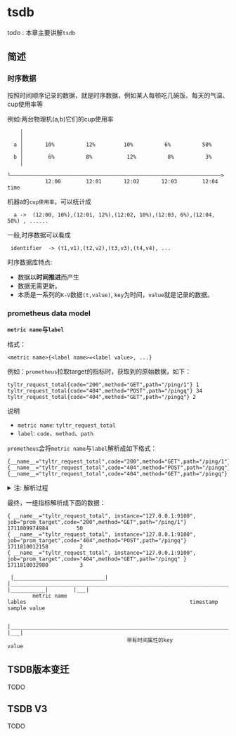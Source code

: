 # tsdb
todo : 本章主要讲解`tsdb`   

## 简述

### 时序数据

按照时间顺序记录的数据，就是时序数据，例如某人每顿吃几碗饭、每天的气温、cup使用率等  

例如:两台物理机(a,b)它们的cup使用率
```    
    │ 
    │ 
  a │       10%          12%         10%          6%          50%
    │ 
  b │        6%          8%           12%          8%          3%
    │ 
    └───────────────────────────────────────────────────────────────────>
            12:00        12:01       12:02       12:03        12:04      time

```

机器a的`cup使用率`，可以统计成

``` 
  a ->  (12:00, 10%),(12:01, 12%),(12:02, 10%),(12:03, 6%),(12:04, 50%) , ......
```

一般,时序数据可以看成

```
 identifier  -> (t1,v1),(t2,v2),(t3,v3),(t4,v4), ... 
```  

时序数据库特点:  

-  数据以**时间推进**而产生  
- 数据无需更新。 
- 本质是一系列的`K-V`数据`(t,value)`, `key`为时间，`value`就是记录的数据。

### prometheus data model
 
**`metric name`与`label`**

格式：
```
<metric name>{<label name>=<label value>, ...} 
```
例如：`prometheus`拉取target的指标时，获取到的原始数据，如下：
```
tyltr_request_total{code="200",method="GET",path="/ping/1"} 1
tyltr_request_total{code="404",method="POST",path="/pingq"} 34
tyltr_request_total{code="404",method="GET",path="/pingq"} 2
```
说明
-  `metric name`:  `tyltr_request_total`
-  `label`: `code`、`method`、`path`


`prometheus`会将`metric name`与`label`解析成如下格式： 
```
{__name__="tyltr_request_total",code="200",method="GET",path="/ping/1"} 
{__name__="tyltr_request_total",code="404",method="POST",path="/pingq"} 
{__name__="tyltr_request_total",code="404",method="GET",path="/pingq"}

```

<details>
  <summary>注: 解析过程</summary>
  
  ###  函数调用链

`func (sl *scrapeLoop) scrapeAndReport(last, appendTime time.Time, errc chan<- error) time.Time `     -->     `func (sl *scrapeLoop) append(app storage.Appender, b []byte, contentType string, ts time.Time) (total, added, seriesAdded int, err error) `     -->    **`p.Metric(&lset) ` 解析 metrics 数据**   -->   `lset = sl.sampleMutator(lset)`设置最终的label


**p.Metric(&lset)  解析获取到的metrics数据**

详见[解析metric](004.scrape.md)

</details>

最终，一组指标解析成下面的数据： 

```
{ __name__="tyltr_request_total", instance="127.0.0.1:9100", job="prom_target",code="200",method="GET",path="/ping/1"}    1711809974984         50
{ __name__="tyltr_request_total", instance="127.0.0.1:9100", job="prom_target",code="404",method="POST",path="/pingq"}    1711810012158          2
{ __name__="tyltr_request_total", instance="127.0.0.1:9100", job="prom_target",code="404",method="GET",path="/pingq" }    1711810032980          3

 |_____________________________|  |_________________________________________________________________________________|     |___________|        |___|
        metric name                                                lables                                                    timestamp       sample value

 |_____________________________________________________________________________________________________________________________________|       |___|
                                      带有时间属性的key                                                                                           value

```

###


## TSDB版本变迁
TODO  




## TSDB V3
TODO  

